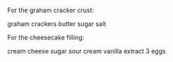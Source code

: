 For the graham cracker crust:

graham crackers
butter
sugar
salt


For the cheesecake filling:

cream cheese
sugar
sour cream
vanilla extract
3 eggs
